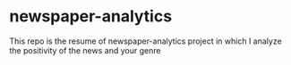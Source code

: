 # newspaper-analytics
This repo is the resume of newspaper-analytics project in which I analyze the positivity of the news and your genre
